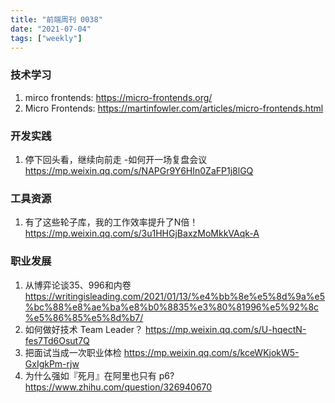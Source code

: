 ```yaml
---
title: "前端周刊 0038"
date: "2021-07-04"
tags: ["weekly"]
---
```


### 技术学习
1. mirco frontends: https://micro-frontends.org/
2. Micro Frontends: https://martinfowler.com/articles/micro-frontends.html

### 开发实践
1. 停下回头看，继续向前走 -如何开一场复盘会议 https://mp.weixin.qq.com/s/NAPGr9Y6HIn0ZaFP1j8lGQ

### 工具资源
1. 有了这些轮子库，我的工作效率提升了N倍！ https://mp.weixin.qq.com/s/3u1HHGjBaxzMoMkkVAqk-A
### 职业发展
1. 从博弈论谈35、996和内卷 https://writingisleading.com/2021/01/13/%e4%bb%8e%e5%8d%9a%e5%bc%88%e8%ae%ba%e8%b0%8835%e3%80%81996%e5%92%8c%e5%86%85%e5%8d%b7/
2. 如何做好技术 Team Leader？ https://mp.weixin.qq.com/s/U-hqectN-fes7Td6Osut7Q
3. 把面试当成一次职业体检 https://mp.weixin.qq.com/s/kceWKjokW5-GxIgkPm-rjw
4. 为什么强如『死月』在阿里也只有 p6? https://www.zhihu.com/question/326940670